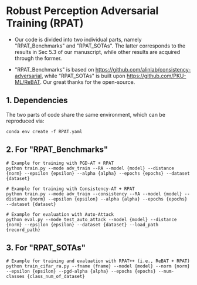 # **Robust** Perception Adversarial Training (RPAT)



- Our code is divided into two individual parts, namely "RPAT_Benchmarks" and "RPAT_SOTAs". The latter corresponds to the results in Sec 5.3 of our manuscript, while other results are acquired through the former.

- "RPAT_Benchmarks" is based on https://github.com/alinlab/consistency-adversarial, while "RPAT_SOTAs" is built upon https://github.com/PKU-ML/ReBAT. Our great thanks for the open-source.


## 1. Dependencies

The two parts of code share the same environment, which can be reproduced via:

```
conda env create -f RPAT.yaml

```

## 2. For "RPAT_Benchmarks"

```
# Example for training with PGD-AT + RPAT
python train.py --mode adv_train --RA --model {model} --distance {norm} --epsilon {epsilon} --alpha {alpha} --epochs {epochs} --dataset {dataset}

# Example for training with Consistency-AT + RPAT
python train.py --mode adv_train --consistency --RA --model {model} --distance {norm} --epsilon {epsilon} --alpha {alpha} --epochs {epochs} --dataset {dataset}

# Example for evaluation with Auto-Attack
python eval.py --mode test_auto_attack --model {model} --distance {norm} --epsilon {epsilon} --dataset {dataset} --load_path {record_path}

```

## 3. For "RPAT_SOTAs"

```
# Example for training and evaluation with RPAT++ (i.e., ReBAT + RPAT)
python train_cifar_ra.py --fname {fname} --model {model} --norm {norm} --epsilon {epsilon} --pgd-alpha {alpha} --epochs {epochs} --num-classes {class_num_of_dataset}

```
